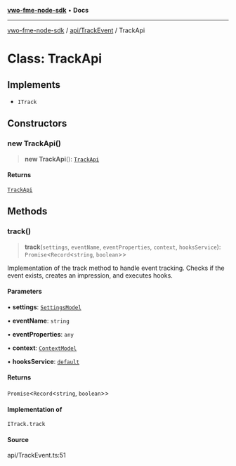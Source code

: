 [**vwo-fme-node-sdk**](../../../README.md) • **Docs**

---

[vwo-fme-node-sdk](../../../modules.md) / [api/TrackEvent](../README.md) / TrackApi

# Class: TrackApi

## Implements

- `ITrack`

## Constructors

### new TrackApi()

> **new TrackApi**(): [`TrackApi`](TrackApi.md)

#### Returns

[`TrackApi`](TrackApi.md)

## Methods

### track()

> **track**(`settings`, `eventName`, `eventProperties`, `context`, `hooksService`): `Promise`\<`Record`\<`string`, `boolean`\>\>

Implementation of the track method to handle event tracking.
Checks if the event exists, creates an impression, and executes hooks.

#### Parameters

• **settings**: [`SettingsModel`](../../../models/settings/SettingsModel/classes/SettingsModel.md)

• **eventName**: `string`

• **eventProperties**: `any`

• **context**: [`ContextModel`](../../../models/user/ContextModel/classes/ContextModel.md)

• **hooksService**: [`default`](../../../services/HooksService/classes/default.md)

#### Returns

`Promise`\<`Record`\<`string`, `boolean`\>\>

#### Implementation of

`ITrack.track`

#### Source

api/TrackEvent.ts:51
